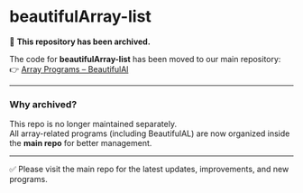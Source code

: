 # beautifulArray-list

🚨 **This repository has been archived.**

The code for **beautifulArray-list** has been moved to our main repository:  
👉 [Array Programs – BeautifulAl](https://github.com/<your-username>/<main-repo>/tree/main/array/beautifulArray-list)

---

### Why archived?
This repo is no longer maintained separately.  
All array-related programs (including BeautifulAL) are now organized inside the **main repo** for better management.

---

✅ Please visit the main repo for the latest updates, improvements, and new programs.
